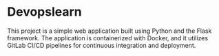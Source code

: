 # Devopslearn
This project is a simple web application built using Python and the Flask framework. The application is containerized with Docker, and it utilizes GitLab CI/CD pipelines for continuous integration and deployment. 
